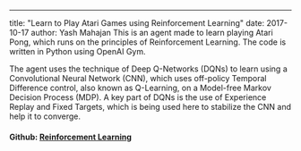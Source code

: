 ---
title: "Learn to Play Atari Games using Reinforcement Learning"
date: 2017-10-17 
author: Yash Mahajan
This is an agent made to learn playing Atari Pong, which runs on the principles of Reinforcement Learning. The code is written in Python using OpenAI Gym.

The agent uses the technique of Deep Q-Networks (DQNs) to learn using a Convolutional Neural Network (CNN), which uses off-policy Temporal Difference control, also known as Q-Learning, on a Model-free Markov Decision Process (MDP). A key part of DQNs is the use of Experience Replay and Fixed Targets, which is being used here to stabilize the CNN and help it to converge.

#### Github: [Reinforcement Learning](https://github.com/ymahajan98/ACA-Project)
